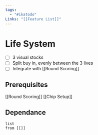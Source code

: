 ```yaml
---
tags:
  - "#ikatodo"
Links: "[[Feature List]]"
---
```


# Life System
- [ ] 3 visual stocks
- [ ] Split buy in, evenly between the 3 lives
- [ ] Integrate with [[Round Scoring]]
## Prerequisites 
[[Round Scoring]]
[[Chip Setup]]

## Dependance

```dataview
list
from [[]]
```

